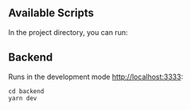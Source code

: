 ## Available Scripts
In the project directory, you can run:

## Backend
Runs in the development mode [http://localhost:3333](http://localhost:3333):
```
cd backend
yarn dev
```
